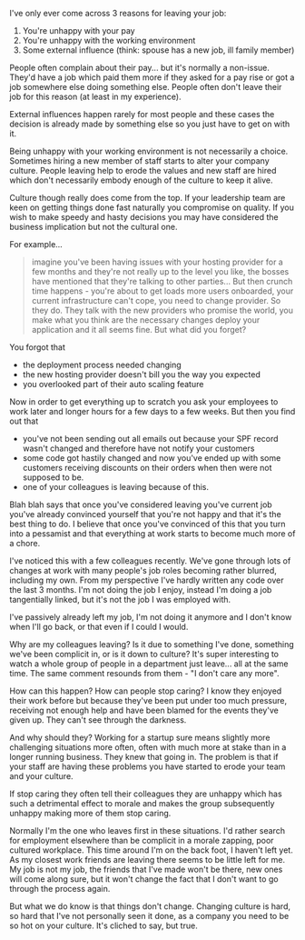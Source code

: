 I've only ever come across 3 reasons for leaving your job:

1. You're unhappy with your pay
2. You're unhappy with the working environment
3. Some external influence (think: spouse has a new job, ill family member)

People often complain about their pay... but it's normally a non-issue. They'd have a job which paid them more if they
asked for a pay rise or got a job somewhere else doing something else. People often don't leave their job for this
reason (at least in my experience).

External influences happen rarely for most people and these cases the decision is already made by something else so you
just have to get on with it.

Being unhappy with your working environment is not necessarily a choice. Sometimes hiring a new member of staff starts
to alter your company culture. People leaving help to erode the values and new staff are hired which don't necessarily
embody enough of the culture to keep it alive.

Culture though really does come from the top. If your leadership team are keen on getting things done fast naturally
you compromise on quality. If you wish to make speedy and hasty decisions you may have considered the business
implication but not the cultural one.

For example...

> imagine you've been having issues with your hosting provider for a few months and they're not really up
to the level you like, the bosses have mentioned that they're talking to other parties... But then crunch time happens -
you're about to get loads more users onboarded, your current infrastructure can't cope, you need to change provider. So
they do. They talk with the new providers who promise the world, you make what you think are the necessary changes
deploy your application and it all seems fine. But what did you forget?

You forgot that

* the deployment process needed changing
* the new hosting provider doesn't bill you the way you expected
* you overlooked part of their auto scaling feature

Now in order to get everything up to scratch you ask your employees to work later and longer hours for a few days to a
few weeks. But then you find out that

* you've not been sending out all emails out because your SPF record wasn't changed and therefore have not notify
your customers
* some code got hastily changed and now you've ended up with some customers receiving discounts on their orders when
then were not supposed to be.
* one of your colleagues is leaving because of this.


Blah blah says that once you've considered leaving you've current job you've already convinced yourself that you're
not happy and that it's the best thing to do. I believe that once you've convinced of this that you turn into a pessamist
and that everything at work starts to become much more of a chore.

I've noticed this with a few colleagues recently. We've gone through lots of changes at work with many people's job roles
becoming rather blurred, including my own. From my perspective I've hardly written any code over the last 3 months. I'm
not doing the job I enjoy, instead I'm doing a job tangentially linked, but it's not the job I was employed with.

I've passively already left my job, I'm not doing it anymore and I don't know when I'll go back, or that even if I could
I would.

Why are my colleagues leaving? Is it due to something I've done, something we've been complicit in, or is it down to
culture? It's super interesting to watch a whole group of people in a department just leave... all at the same time.
The same comment resounds from them - "I don't care any more".

How can this happen? How can people stop caring? I know they enjoyed their work before but because they've been put
under too much pressure, receiving not enough help and have been blamed for the events they've given up. They can't see
through the darkness.

And why should they? Working for a startup sure means slightly more challenging situations more often, often with
much more at stake than in a longer running business. They knew that going in. The problem is that if your staff are
having these problems you have started to erode your team and your culture.

If stop caring they often tell their colleagues they are unhappy which has such a detrimental effect to morale and
makes the group subsequently unhappy making more of them stop caring.

Normally I'm the one who leaves first in these situations. I'd rather search for employment elsewhere than be complicit
in a morale zapping, poor cultured workplace. This time around I'm on the back foot, I haven't left yet. As my closest
work friends are leaving there seems to be little left for me. My job is not my job, the friends that I've made won't be
there, new ones will come along sure, but it won't change the fact that I don't want to go through the process again.

But what we do know is that things don't change. Changing culture is hard, so hard that I've not personally seen it
done, as a company you need to be so hot on your culture. It's cliched to say, but true.

